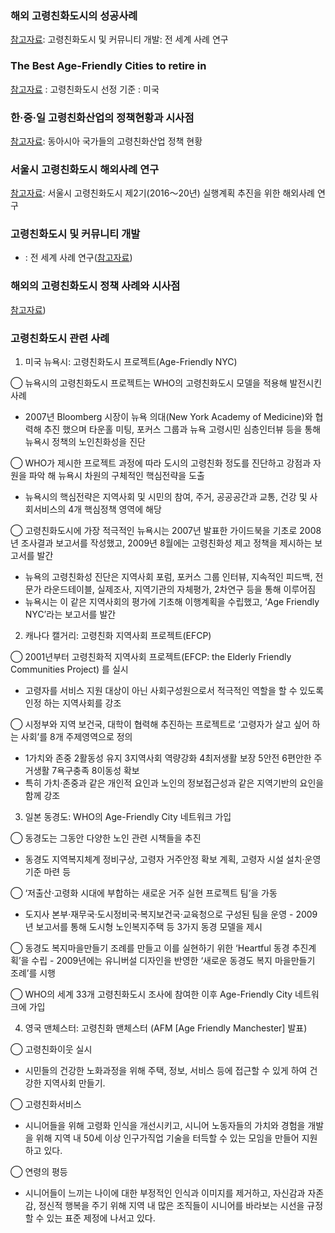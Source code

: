### 해외 고령친화도시의 성공사례
[참고자료](https://extranet.who.int/agefriendlyworld/resources/age-friendly-case-studies/): 고령친화도시 및 커뮤니티 개발: 전 세계 사례 연구

### The Best Age-Friendly Cities to retire in
[참고자료](https://www.thestreet.com/personal-finance/the-most-age-friendly-city-to-retire-15090494#gid=ci0256b22450002716&pid=5-fort-lauderdale-fla) : 고령친화도시 선정 기준 : 미국

### 한·중·일 고령친화산업의 정책현황과 시사점
[참고자료](https://github.com/pwjdgus/Age_Friendly_City/files/8499763/default.pdf): 동아시아 국가들의 고령친화산업 정책 현황

### 서울시 고령친화도시 해외사례 연구
[참고자료](https://afc.welfare.seoul.kr/files/Seoul,2014_AFC_2th_Case_Study.pdf): 서울시 고령친화도시 제2기(2016～20년) 실행계획 추진을 위한 해외사례 연구

### 고령친화도시 및 커뮤니티 개발
- : 전 세계 사례 연구([참고자료](https://extranet.who.int/agefriendlyworld/resources/age-friendly-case-studies/))<br>

### 해외의 고령친화도시 정책 사례와 시사점
[참고자료](https://www.seoulsolution.kr/sites/default/files/%EC%84%B8%EA%B3%84%EC%99%80%EB%8F%84%EC%8B%9C%2012%ED%98%B8%20%ED%8A%B9%EC%A7%912%20.pdf))


### 고령친화도시 관련 사례
1. 미국 뉴욕시: 고령친화도시 프로젝트(Age-Friendly NYC)
 
 ◯ 뉴욕시의 고령친화도시 프로젝트는 WHO의 고령친화도시 모델을 적용해 발전시킨 사례
  - 2007년 Bloomberg 시장이 뉴욕 의대(New York Academy of Medicine)와 협력해 추진 했으며 타운홀 미팅, 포커스 그룹과 뉴욕 고령시민 심층인터뷰 등을 통해 뉴욕시 정책의
  노인친화성을 진단
  
 ◯ WHO가 제시한 프로젝트 과정에 따라 도시의 고령친화 정도를 진단하고 강점과 자원을 파악 해 뉴욕시 차원의 구체적인 핵심전략을 도출
  - 뉴욕시의 핵심전략은 지역사회 및 시민의 참여, 주거, 공공공간과 교통, 건강 및 사회서비스의 4개 핵심정책 영역에 해당
    
 ◯ 고령친화도시에 가장 적극적인 뉴욕시는 2007년 발표한 가이드북을 기초로 2008년 조사결과 보고서를 작성했고, 2009년 8월에는 고령친화성 제고 정책을 제시하는 보고서를 발간
  - 뉴욕의 고령친화성 진단은 지역사회 포럼, 포커스 그룹 인터뷰, 지속적인 피드백, 전문가 라운드테이블, 실제조사, 지역기관의 자체평가, 2차연구 등을 통해 이루어짐
  - 뉴욕시는 이 같은 지역사회의 평가에 기초해 이행계획을 수립했고, ‘Age Friendly NYC’라는 보고서를 발간

2. 캐나다 캘거리: 고령친화 지역사회 프로젝트(EFCP)

 ◯ 2001년부터 고령친화적 지역사회 프로젝트(EFCP: the Elderly Friendly Communities Project) 를 실시
  - 고령자를 서비스 지원 대상이 아닌 사회구성원으로서 적극적인 역할을 할 수 있도록 인정 하는 지역사회를 강조
 
 ◯ 시정부와 지역 보건국, 대학이 협력해 추진하는 프로젝트로 ‘고령자가 살고 싶어 하는 사회’를 8개 주제영역으로 정의
  - 1가치와 존중 2활동성 유지 3지역사회 역량강화 4최저생활 보장 5안전 6편안한 주 거생활 7욕구충족 8이동성 확보
  - 특히 가치·존중과 같은 개인적 요인과 노인의 정보접근성과 같은 지역기반의 요인을 함께 강조

3. 일본 동경도: WHO의 Age-Friendly City 네트워크 가입
 
 ◯ 동경도는 그동안 다양한 노인 관련 시책들을 추진
  - 동경도 지역복지체계 정비구상, 고령자 거주안정 확보 계획, 고령자 시설 설치·운영기준 마련 등
 
 ◯ ‘저출산·고령화 시대에 부합하는 새로운 거주 실현 프로젝트 팀’을 가동
  - 도지사 본부·재무국·도시정비국·복지보건국·교육청으로 구성된 팀을 운영 - 2009년 보고서를 통해 도시형 노인복지주택 등 3가지 동경 모델을 제시

 ◯ 동경도 복지마을만들기 조례를 만들고 이를 실현하기 위한 ‘Heartful 동경 추진계획’을 수립 - 2009년에는 유니버설 디자인을 반영한 ‘새로운 동경도 복지 마을만들기 조례’를 시행

 ◯ WHO의 세계 33개 고령친화도시 조사에 참여한 이후 Age-Friendly City 네트워크에 가입
 
 4. 영국 맨체스터: 고령친화 맨체스터 (AFM [Age Friendly Manchester] 발표)
 
 ◯ 고령친화이웃 실시
  - 시민들의 건강한 노화과정을 위해 주택, 정보, 서비스 등에 접근할 수 있게 하여 건강한 지역사회 만들기.
 
 ◯ 고령친화서비스
  - 시니어들을 위해 고령화 인식을 개선시키고, 시니어 노동자들의 가치와 경험을 개발을 위해 지역 내 50세 이상 인구가직업 기술을 터득할 수 있는 모임을 만들어 지원하고 있다.

 ◯ 연령의 평등
  - 시니어들이 느끼는 나이에 대한 부정적인 인식과 이미지를 제거하고, 자신감과 자존감, 정신적 행복을 주기 위해 지역 내 많은 조직들이 시니어를 바라보는 시선을 규정할 수 있는 표준 제정에 나서고 있다.

